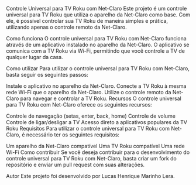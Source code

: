 Controle Universal para TV Roku com Net-Claro
Este projeto é um controle universal para TV Roku que utiliza o aparelho da Net-Claro como base. Com ele, é possível controlar sua TV Roku de maneira simples e prática, utilizando apenas o controle remoto da Net-Claro.

Como funciona
O controle universal para TV Roku com Net-Claro funciona através de um aplicativo instalado no aparelho da Net-Claro. O aplicativo se comunica com a TV Roku via Wi-Fi, permitindo que você controle a TV de qualquer lugar da casa.

Como utilizar
Para utilizar o controle universal para TV Roku com Net-Claro, basta seguir os seguintes passos:

Instale o aplicativo no aparelho da Net-Claro.
Conecte a TV Roku à mesma rede Wi-Fi que o aparelho da Net-Claro.
Utilize o controle remoto da Net-Claro para navegar e controlar a TV Roku.
Recursos
O controle universal para TV Roku com Net-Claro oferece os seguintes recursos:

Controle de navegação (setas, enter, back, home)
Controle de volume
Controle de ligar/desligar a TV
Acesso direto a aplicativos populares da TV Roku
Requisitos
Para utilizar o controle universal para TV Roku com Net-Claro, é necessário ter os seguintes requisitos:

Um aparelho da Net-Claro compatível
Uma TV Roku compatível
Uma rede Wi-Fi
Como contribuir
Se você deseja contribuir para o desenvolvimento do controle universal para TV Roku com Net-Claro, basta criar um fork do repositório e enviar um pull request com suas alterações.

Autor
Este projeto foi desenvolvido por Lucas Henrique Marinho Lera.
